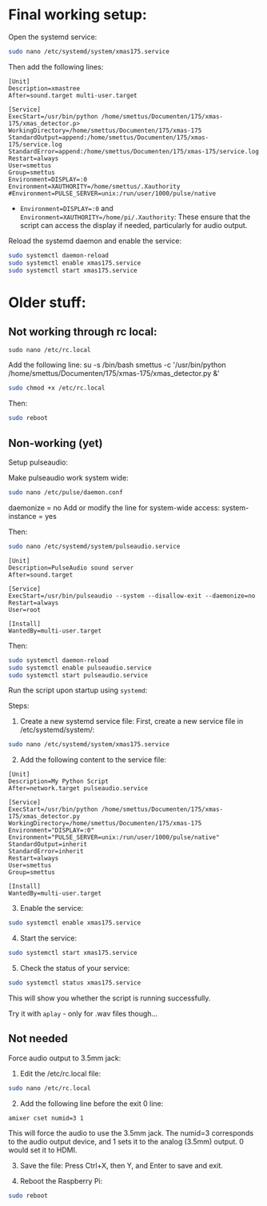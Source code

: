 
# Final working setup:

Open the systemd service:
```bash
sudo nano /etc/systemd/system/xmas175.service
```

Then add the following lines:
```text
[Unit]
Description=xmastree
After=sound.target multi-user.target

[Service]
ExecStart=/usr/bin/python /home/smettus/Documenten/175/xmas-175/xmas_detector.p>
WorkingDirectory=/home/smettus/Documenten/175/xmas-175
StandardOutput=append:/home/smettus/Documenten/175/xmas-175/service.log
StandardError=append:/home/smettus/Documenten/175/xmas-175/service.log
Restart=always
User=smettus
Group=smettus
Environment=DISPLAY=:0
Environment=XAUTHORITY=/home/smettus/.Xauthority
#Environment=PULSE_SERVER=unix:/run/user/1000/pulse/native
```

 - `Environment=DISPLAY=:0` and `Environment=XAUTHORITY=/home/pi/.Xauthority`: These ensure that the script can access the display if needed, particularly for audio output.


Reload the systemd daemon and enable the service:
```bash
sudo systemctl daemon-reload
sudo systemctl enable xmas175.service
sudo systemctl start xmas175.service
```

# Older stuff:
## Not working through rc local:
```
sudo nano /etc/rc.local
```
Add the following line:
su -s /bin/bash smettus -c '/usr/bin/python /home/smettus/Documenten/175/xmas-175/xmas_detector.py &'

```bash
sudo chmod +x /etc/rc.local
```

Then:
```bash
sudo reboot
```

## Non-working (yet)
Setup pulseaudio:

Make pulseaudio work system wide:
```bash
sudo nano /etc/pulse/daemon.conf
```
daemonize = no
Add or modify the line for system-wide access:
system-instance = yes

Then:
```bash
sudo nano /etc/systemd/system/pulseaudio.service
```
```text
[Unit]
Description=PulseAudio sound server
After=sound.target

[Service]
ExecStart=/usr/bin/pulseaudio --system --disallow-exit --daemonize=no
Restart=always
User=root

[Install]
WantedBy=multi-user.target
```
Then:
```bash
sudo systemctl daemon-reload
sudo systemctl enable pulseaudio.service
sudo systemctl start pulseaudio.service
```


Run the script upon startup using `systemd`:

Steps:

1.  Create a new systemd service file: First, create a new service file in /etc/systemd/system/:
```bash
sudo nano /etc/systemd/system/xmas175.service
```
2. Add the following content to the service file:
```text
[Unit]
Description=My Python Script
After=network.target pulseaudio.service

[Service]
ExecStart=/usr/bin/python /home/smettus/Documenten/175/xmas-175/xmas_detector.py
WorkingDirectory=/home/smettus/Documenten/175/xmas-175
Environment="DISPLAY=:0"
Environment="PULSE_SERVER=unix:/run/user/1000/pulse/native"
StandardOutput=inherit
StandardError=inherit
Restart=always
User=smettus
Group=smettus

[Install]
WantedBy=multi-user.target
```

3. Enable the service:
```bash
sudo systemctl enable xmas175.service
```
4. Start the service:
```bash
sudo systemctl start xmas175.service
```
5. Check the status of your service:
```bash
sudo systemctl status xmas175.service
```
This will show you whether the script is running successfully.



Try it with `aplay` - only for .wav files though...


## Not needed
Force audio output to 3.5mm jack:
1.    Edit the /etc/rc.local file:
```bash
sudo nano /etc/rc.local
```
2. Add the following line before the exit 0 line:
```text
amixer cset numid=3 1
```
This will force the audio to use the 3.5mm jack. The numid=3 corresponds to the audio output device, and 1 sets it to the analog (3.5mm) output. 0 would set it to HDMI.

3. Save the file: Press Ctrl+X, then Y, and Enter to save and exit.

4. Reboot the Raspberry Pi:
```bash
sudo reboot
```